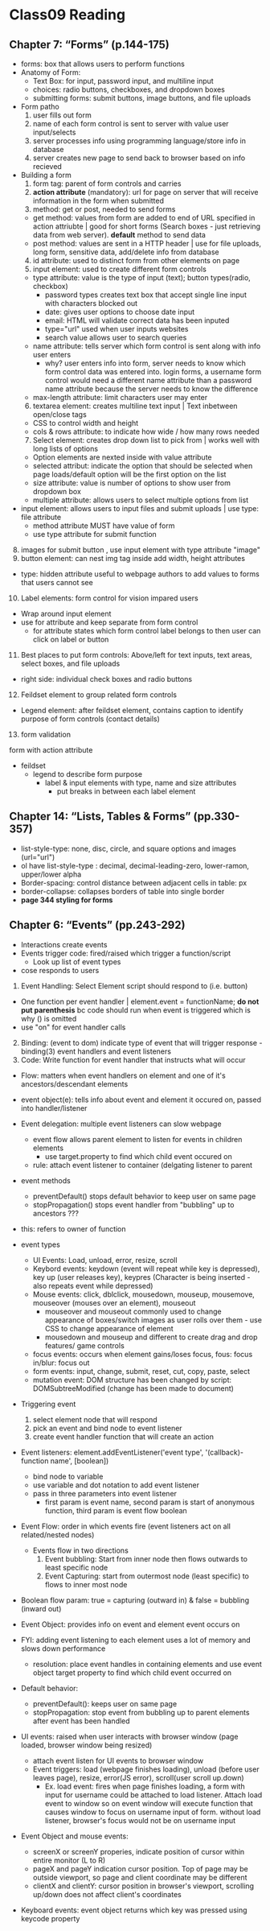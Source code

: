 # Class09 Reading

## Chapter 7: “Forms” (p.144-175)
- forms: box that allows users to perform functions
- Anatomy of Form: 
  - Text Box: for input, password input, and multiline input
  - choices: radio buttons, checkboxes, and dropdown boxes
  - submitting forms: submit buttons, image buttons, and file uploads
- Form patho
  1. user fills out form
  2. name of each form control is sent to server with value user input/selects
  3. server processes info using programming language/store info in database
  4. server creates new page to send back to browser based on info recieved 
- Building a form
  1. form tag: parent of form controls and carries 
  2. **action attribute** (mandatory): url for page on server that will receive information in the form when submitted 
  3. method: get or post, needed to send forms
    - get method: values from form are added to end of URL specified in action attriubte | good for short forms (Search boxes - just retrieving data from web server). **default** method to send data
    - post method: values are sent in a HTTP header | use for file uploads, long form, sensitive data, add/delete info from database
  4. id attribute: used to distinct form from other elements on page 
  5. input element: used to create different form controls
    - type attribute: value is the type of input (text); button types(radio, checkbox)
      - password types creates text box that accept single line input with characters blocked out
      - date: gives user options to choose date input 
      - email: HTML will validate correct data has been inputed 
      - type="url" used when user inputs websites
      - search value allows user to search queries 
    - name attribute: tells server which form control is sent along with info user enters
      - why? user enters info into form, server needs to know which form control data was entered into. login forms, a username form control would need a different name attribute than a password name attribute because the server needs to know the difference 
    - max-length attribute: limit characters user may enter
  6. textarea element: creates multiline text input | Text inbetween open/close tags
    - CSS to control width and height
    - cols & rows attribute: to indicate how wide / how many rows needed
  7. Select element: creates drop down list to pick from | works well with long lists of options
  - Option elements are nexted inside with value attribute
  - selected attribut: indicate the option that should be selected when page loads/default option will be the first option on the list
  - size attribute: value is number of options to show user from dropdown box
  - multiple attribute: allows users to select multiple options from list 
- input element: allows users to input files and submit uploads | use type: file attribute
  - method attribute MUST have value of form 
  - use type attribute for submit function 
8. images for submit button , use input element with type attribute "image"
9. button element: can nest img tag inside add width, height attributes 
  - type: hidden attribute useful to webpage authors to add values to forms that users cannot see
10. Label elements: form control for vision impared users
  - Wrap around input element 
  - use for attribute and keep separate from form control
    - for attribute states which form control label belongs to then user can click on label or button
11. Best places to put form controls: Above/left for text inputs, text areas, select boxes, and file uploads
- right side: individual check boxes and radio buttons
12. Feildset element to group related form controls
  - Legend element: after feildset element, contains caption to identify purpose of form controls (contact details)
13. form validation

form with action attribute
- feildset
  - legend to describe form purpose
    - label & input elements with type, name and size attributes
      - put breaks in between each label element


## Chapter 14: “Lists, Tables & Forms” (pp.330-357)
- list-style-type: none, disc, circle, and square options and images (url="url")
- ol have list-style-type : decimal, decimal-leading-zero, lower-ramon, upper/lower alpha
- Border-spacing: control distance between adjacent cells in table: px
- border-collapse: collapses borders of table into single border
- **page 344 styling for forms**

## Chapter 6: “Events” (pp.243-292)
- Interactions create events
- Events trigger code: fired/raised which trigger a function/script
  - Look up list of event types
- cose responds to users
 1. Event Handling: Select Element script should respond to (i.e. button)
  - One function per event handler | element.event = functionName; **do not put parenthesis** bc code should run when event is triggered which is why () is omitted
  - use "on" for event handler calls
  2. Binding: (event to dom) indicate type of event that will trigger response 
    - binding(3) event handlers and event listeners
  3. Code: Write function for event handler that instructs what will occur
- Flow: matters when event handlers on element and one of it's ancestors/descendant elements
- event object(e): tells info about event and element it occured on, passed into handler/listener
- Event delegation: multiple event listeners can slow webpage
  - event flow allows parent element to listen for events in children elements
    - use target.property to find which child event occured on
  - rule: attach event listener to container (delgating listener to parent
- event methods
  - preventDefault() stops default behavior to keep user on same page 
  - stopPropagation() stops event handler from "bubbling" up to ancestors ???
- this: refers to owner of function 

- event types 
    - UI Events: Load, unload, error, resize, scroll
    - Keybord events: keydown (event will repeat while key is depressed), key up (user releases key), keypres (Character is being inserted - also repeats event while depressed)
    - Mouse events: click, dblclick, mousedown, mouseup, mousemove, mouseover (mouses over an element), mouseout 
        - mouseover and mouseout commonly used to change appearance of boxes/switch images as user rolls over them - use CSS to change appearance of element
        - mousedown and mouseup and different to create drag and drop features/ game controls
    - focus events: occurs when element gains/loses focus, fous: focus in/blur: focus out
    - form events: input, change, submit, reset, cut, copy, paste, select
    - mutation event: DOM structure has been changed by script: DOMSubtreeModified (change has been made to document)
- Triggering event
   1. select element node that will respond
    2. pick an event and bind node to event listener
    3. create event handler function that will create an action 
- Event listeners: element.addEventListener('event type', '(callback)-function name', [boolean])
    - bind node to variable
    - use variable and dot notation to add event listener 
    - pass in three parameters into event listener
        - first param is event name, second param is start of anonymous function, third param is event flow boolean
- Event Flow: order in which events fire (event listeners act on all related/nested nodes)
    - Events flow in two directions 
        1.  Event bubbling: Start from inner node then flows outwards to least specific node
        2. Event Capturing: start from outermost node (least specific) to flows to inner most node
- Boolean flow param: true = capturing (outward in) & false = bubbling (inward out)
- Event Object: provides info on event and element event occurs on 
- FYI: adding event listening to each element uses a lot of memory and slows down performance
    - resolution: place event handles in containing elements and use event object target property to find which child event occurred on
- Default behavior: 
    - preventDefault(): keeps user on same page 
    - stopPropagation: stop event from bubbling up to parent elements after event has been handled 
- UI events: raised when user interacts with browser window (page loaded, browser window being resized)
   - attach event listen for UI events to browser window
    - Event triggers: load (webpage finishes loading), unload (before user leaves page), resize, error(JS error), scroll(user scroll up.down)
        - Ex. load event: fires when page finishes loading, a form with input for username could be attached to load listener. Attach load event to window so on event window will execute function that causes window to focus on username input of form. without load listener, browser's focus would not be on username input
- Event Object and mouse events: 
    - screenX or screenY properies, indicate position of cursor within entire monitor (L to R)
    - pageX and pageY indication cursor position. Top of page may be outside viewport, so page and client coordinate may be different
    - clientX and clientY: cursor position in browser's viewport, scrolling up/down does not affect client's coordinates
- Keyboard events: event object returns which key was pressed using keycode property